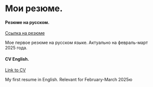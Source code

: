 # Мои резюме.

#### Резюме на русском.
[Ссылка на резюме](https://github.com/KaspianChi/CV/blob/main/Дмитрий%20Демчило%20Тестировщик.pdf) 

Мое первое резюме на русском языке. Актуально на февраль-март 2025 года.



#### CV English.
[Link to CV](https://github.com/KaspianChi/CV/blob/main/Дмитрий%20Демчило%20Тестировщик.pdf) 

My first resume in English. Relevant for February-March 2025ю
